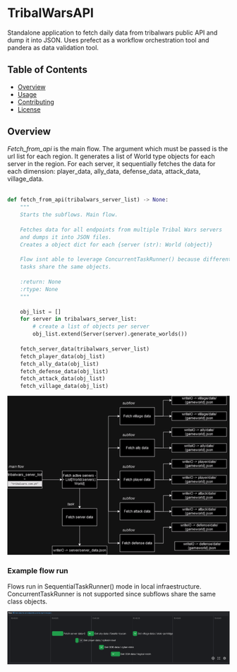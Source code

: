 # TribalWarsAPI

Standalone application to fetch daily data from tribalwars public API and dump it into JSON. Uses prefect as a workflow orchestration tool and pandera as data validation tool.

## Table of Contents

- [Overview](#overview)
- [Usage](#usage)
- [Contributing](#contributing)
- [License](#license)

## Overview

*Fetch_from_api* is the main flow. The argument which must be passed is the url list for each region. It generates a list of World type objects for each server in the region. For each server, it sequentially fetches the data for each dimension: player_data, ally_data, defense_data, attack_data, village_data.


```python

def fetch_from_api(tribalwars_server_list) -> None:
    """
    Starts the subflows. Main flow.
    
    Fetches data for all endpoints from multiple Tribal Wars servers
    and dumps it into JSON files.
    Creates a object dict for each {server (str): World (object)}

    Flow isnt able to leverage ConcurrentTaskRunner() because different
    tasks share the same objects.

    :return: None
    :rtype: None
    """

    obj_list = []
    for server in tribalwars_server_list:
        # create a list of objects per server
        obj_list.extend(Server(server).generate_worlds())

    fetch_server_data(tribalwars_server_list)
    fetch_player_data(obj_list)
    fetch_ally_data(obj_list)
    fetch_defense_data(obj_list)
    fetch_attack_data(obj_list)
    fetch_village_data(obj_list)
```

![API](assets/overview_api.png)

### Example flow run

Flows run in SequentialTaskRunner() mode in local infraestructure. ConcurrentTaskRunner is not supported since subflows share the same class objects.

![Example Image](assets/main_flow.png)
